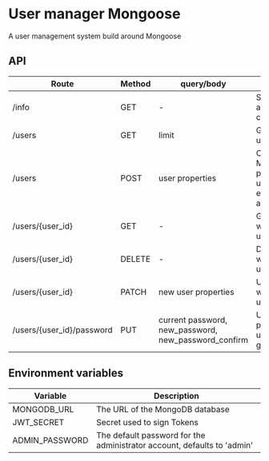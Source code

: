# User manager Mongoose
A user management system build around Mongoose

## API
| Route | Method | query/body | Description |
| --- | --- | --- | --- |
| /info | GET | - | Show application configuration |
| /users | GET | limit | Get the list of users |
| /users | POST | user properties | Creates a user. Mandatory properties are username (or email_address) and password |
| /users/{user_id} | GET | - | Get the user with the given user ID |
| /users/{user_id} | DELETE | - | Delete user with the given user ID |
| /users/{user_id} | PATCH | new user properties | Update user with the given user ID |
| /users/{user_id}/password | PUT | current password, new_password, new_password_confirm | Updatethe password of user with the given user ID |


## Environment variables
| Variable  | Description |
| --- | --- |
| MONGODB_URL | The URL of the MongoDB database |
| JWT_SECRET | Secret used to sign Tokens |
| ADMIN_PASSWORD | The default password for the administrator account, defaults to 'admin' |
